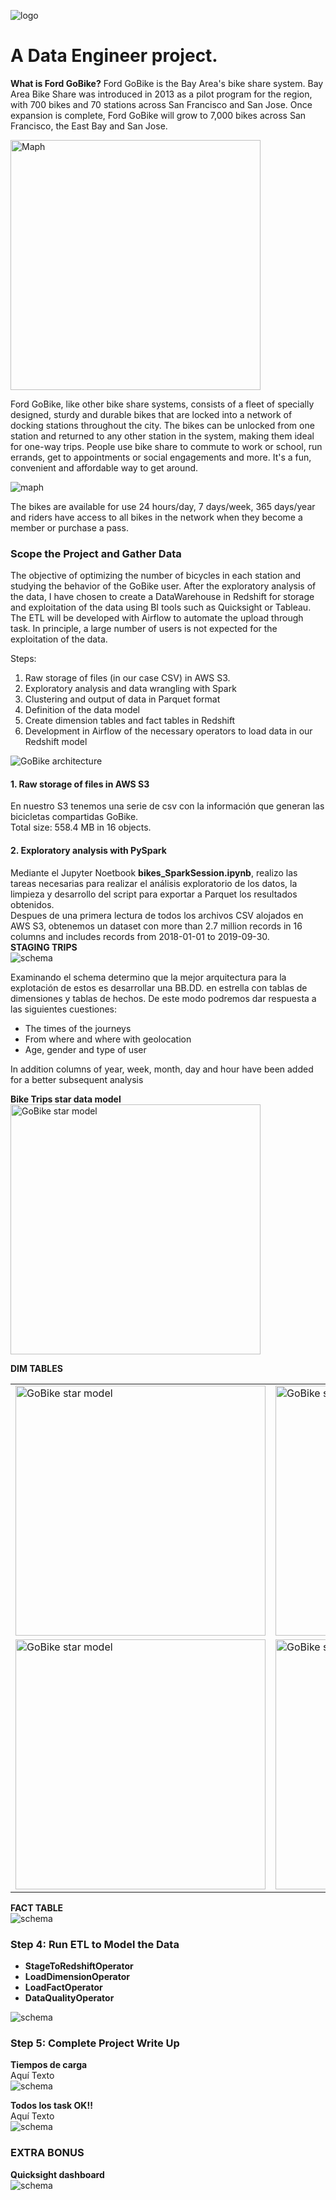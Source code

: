 ![logo](img/logo.png)  


# A Data Engineer project.  

**What is Ford GoBike?**
Ford GoBike is the Bay Area's bike share system. Bay Area Bike Share was introduced in 2013 as a pilot program for the region, with 700 bikes and 70 stations across San Francisco and San Jose. Once expansion is complete, Ford GoBike will grow to 7,000 bikes across San Francisco, the East Bay and San Jose.  

<img src="img/mapa.PNG" alt="Maph" style="width: 400px;"/>

Ford GoBike, like other bike share systems, consists of a fleet of specially designed, sturdy and durable bikes that are locked into a network of docking stations throughout the city. The bikes can be unlocked from one station and returned to any other station in the system, making them ideal for one-way trips. People use bike share to commute to work or school, run errands, get to appointments or social engagements and more. It's a fun, convenient and affordable way to get around.

![maph](img/bici.jpg)

The bikes are available for use 24 hours/day, 7 days/week, 365 days/year and riders have access to all bikes in the network when they become a member or purchase a pass.


### Scope the Project and Gather Data  

The objective of optimizing the number of bicycles in each station and studying the behavior of the GoBike user.
After the exploratory analysis of the data, I have chosen to create a DataWarehouse in Redshift for storage and exploitation of the data using BI tools such as Quicksight or Tableau. The ETL will be developed with Airflow to automate the upload through task.
In principle, a large number of users is not expected for the exploitation of the data.

Steps:
1. Raw storage of files (in our case CSV) in AWS S3.
2. Exploratory analysis and data wrangling with Spark
3. Clustering and output of data in Parquet format
4. Definition of the data model
5. Create dimension tables and fact tables in Redshift
6. Development in Airflow of the necessary operators to load data in our Redshift model  

<img src="img/aws_achitecture.PNG" alt="GoBike architecture"/>

#### 1. Raw storage of files in AWS S3
En nuestro S3 tenemos una serie de csv con la información que generan las bicicletas compartidas GoBike.  
Total size: 558.4 MB in 16 objects.

#### 2. Exploratory analysis with PySpark
Mediante el Jupyter Noetbook **bikes_SparkSession.ipynb**, realizo las tareas necesarias para realizar el análisis exploratorio de los datos, la limpieza y desarrollo  del script para exportar a Parquet los resultados obtenidos.  
Despues de una primera lectura de todos los archivos CSV alojados en AWS S3, obtenemos un dataset con more than 2.7 million records in 16 columns and includes records from 2018-01-01 to 2019-09-30.  
**STAGING TRIPS**  
![schema](img/staging_schema.PNG)  

Examinando el schema determino que la mejor arquitectura para la explotación de estos es desarrollar una BB.DD. en estrella con tablas de dimensiones y tablas de hechos. De este modo podremos dar respuesta a las siguientes cuestiones:  
* The times of the journeys
* From where and where with geolocation
* Age, gender and type of user  

In addition columns of year, week, month, day and hour have been added for a better subsequent analysis  

**Bike Trips star data model**  
<img src="img/model.PNG" alt="GoBike star model" style="width:400px;"/>  

**DIM TABLES**  
<table class="">
  <tr>
    <td><img src="img/time_table_schema.PNG" alt="GoBike star model" style="width:400px;"/></td>
    <td><img src="img/station_table_schema.PNG" alt="GoBike star model" style="width:400px;"/></td>
  </tr>
  <tr>
    <td><img src="img/user_table_schema.PNG" alt="GoBike star model" style="width:400px;"/></td>
    <td><img src="img/bikes_table_schema.PNG" alt="GoBike star model" style="width:400px;"/></td>
  </tr>
</table>

**FACT TABLE**  
![schema](img/bike_trips_table_schema.PNG)


### Step 4: Run ETL to Model the Data  

* **StageToRedshiftOperator**
* **LoadDimensionOperator**
* **LoadFactOperator**
* **DataQualityOperator**  

![schema](img/graph_execution.PNG)

### Step 5: Complete Project Write Up  
**Tiempos de carga**  
Aquí Texto  
![schema](img/gant_execution.PNG)  

**Todos los task OK!!**  
Aquí Texto  
![schema](img/tree_view.PNG)  

### EXTRA BONUS  
**Quicksight dashboard**  
![schema](img/quicksight.PNG) 
